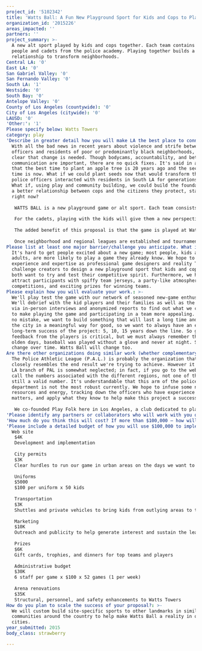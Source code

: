 ```yaml
---
project_id: '5102342'
title: 'Watts Ball: A Fun New Playground Sport for Kids and Cops to Play Together'
organization_id: '2015226'
areas_impacted: ''
partners: ''
project_summary: >-
  A new alt sport played by kids and cops together. Each team contains young
  people and cadets from the police academy. Playing together builds a
  relationship to transform neighborhoods.
Central LA: '0'
East LA: '0'
San Gabriel Valley: '0'
San Fernando Valley: '0'
South LA: '1'
Westside: '0'
South Bay: '0'
Antelope Valley: '0'
County of Los Angeles (countywide): '0'
City of Los Angeles (citywide): '0'
LAUSD: '0'
'Other:': '1'
Please specify below: Watts Towers
category: play
'Describe in greater detail how you will make LA the best place to connect:': >-
  With all the bad news in recent years about violence and strife between police
  officers and residents of poor or predominantly black neighborhoods, it's
  clear that change is needed. Though bodycams, accountability, and better
  communication are important, there are no quick fixes. It's said in a proverb
  that the best time to plant an apple tree is 20 years ago and the second best
  time is now. What if we could plant seeds now that would transform the way
  police officers interacted with residents in South LA for generations to come?
  What if, using play and community building, we could build the foundation for
  a better relationship between cops and the citizens they protect, starting
  right now?
   
   WATTS BALL is a new playground game or alt sport. Each team consists of Blockers and Strikers, and the object of the game is to get the ball in your team's goal. However, there are two things that makes this game very different: it is played around Watts Towers, and every team is made of an equal split of kids and cadets from the police academy.
   
   For the cadets, playing with the kids will give them a new perspective on who exactly is in the community they're protecting, and what's at stake. For the kids, playing with the cadets will help them build trust and combat preconceived notions about the role of police in their neighborhood. For years to come, the players will remember their shared team experiences, victories, and challenges, and the spirit of good sportsmanship and team play will be a welcome new kind of interaction between these two populations that, historically, have been all too often connected only in tragic situations.
   
   The added benefit of this proposal is that the game is played at Watts Towers to revitalize this LA landmark that is in peril of neglect and underfunding.
   
   Once neighborhood and regional leagues are established and tournament play becomes regularized - culminating in a first-ever championship Watts Ball team! - we can spread the rules and practices of the game to other communities throughout LA and beyond, but it will always be heralded as a true Los Angeles original, like Hollywood and Fortune Cookies.
Please list at least one major barrier/challenge you anticipate. What is your strategy for overcoming these obstacles?: >-
  It's hard to get people excited about a new game; most people, kids and
  adults, are more likely to play a game they already know. We hope to apply our
  experience and expertise as professional game designers and reality TV
  challenge creators to design a new playground sport that kids and cops will
  both want to try and test their competitive spirit. Furthermore, we hope to
  attract participants with spiffy team jerseys, a party-like atmosphere at the
  competitions, and exciting prizes for winning teams.
Please explain how you will evaluate your work.: >-
  We'll play test the game with our network of seasoned new-game enthusiasts.
  We'll debrief with the kid players and their families as well as the cadets
  via in-person interviews and anonymized reports to find out what we could do
  to make playing the game and participating in a team more appealing. But make
  no mistake, we want to build something that will last a long time and change
  the city in a meaningful way for good, so we want to always have an eye on the
  long-term success of the project: 5, 10, 15 years down the line. So getting
  feedback from the players is critical, but we must always remember that in the
  olden days, baseball was played without a glove and never at night. Sports
  change over time. Watts Ball will change too.
Are there other organizations doing similar work (whether complementary or competitive)? What is unique about your proposed approach?: >-
  The Police Athletic League (P.A.L.) is probably the organization that mostly
  closely resembles the end result we're trying to achieve. However it seems the
  LA branch of PAL is somewhat neglected; in fact, if you go to the web site and
  call the numbers associated with the different regions, not one of them is
  still a valid number. It's understandable that this arm of the police
  department is not the most robust currently. We hope to infuse some new
  resources and energy, tracking down the officers who have experience with such
  matters, and apply what they know to help make this project a success.
   
   We co-founded Play Folk here in Los Angeles, a club dedicated to playing rare and unusual games. In Brooklyn, the "alt sport" (alternative sport) Circle Rules Football is probably the closest analogue, and it is still enjoyed in league play to this day. There are other communities throughout the US and Europe dedicated to playing alternative games, but none that are using a new, site-specific game specifically to strengthen community ties between cops and kids.
'Please identify any partners or collaborators who will work with you on this project. How much of the $100,000 grant award will each partner receive?': None now
'How much do you think this will cost? If more than $100,000 – how will you cover the additional costs?': '100000'
'Please include a detailed budget of how you will use $100,000 to implement this project.': |-
  Web site
   $4K
   Development and implementation
   
   City permits
   $3K
   Clear hurdles to run our game in urban areas on the days we want to arrange tournament play
   
   Uniforms
   $5000
   $100 per uniform x 50 kids
   
   Transportation
   $3K
   Shuttles and private vehicles to bring kids from outlying areas to the Watts Towers to play
   
   Marketing
   $10K
   Outreach and publicity to help generate interest and sustain the league
   
   Prizes
   $6K
   Gift cards, trophies, and dinners for top teams and players
   
   Administrative budget
   $30K
   6 staff per game x $100 x 52 games (1 per week)
   
   Arena renovations
   $35K
   Structural, personnel, and safety enhancements to Watts Towers
How do you plan to scale the success of your proposal?: >-
  We will custom build site-specific sports to other landmarks in similar
  communities around the country to help make Watts Ball a reality in other
  cities.
year_submitted: 2015
body_class: strawberry

---
```

